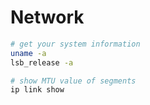 # Network

``` bash
# get your system information
uname -a
lsb_release -a

# show MTU value of segments
ip link show
```
